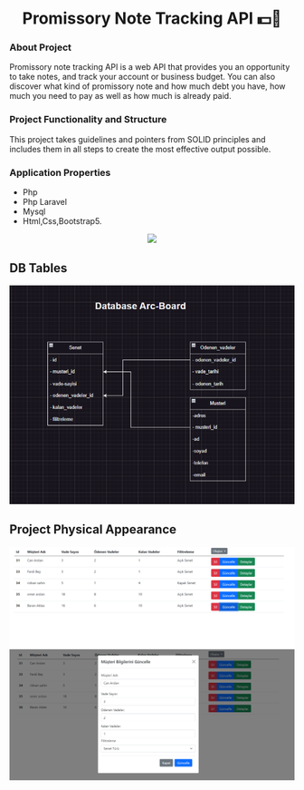 <h1 align="center">
  Promissory Note Tracking API 💵🤑
</h1>


### About Project

Promissory note tracking API is a web API that provides you an opportunity to take notes, and track your account or business budget. You can also discover what kind of promissory note and how much debt you have, how much you need to pay as well as how much is already paid.


### Project Functionality and Structure

This project takes guidelines and pointers from SOLID principles and includes them in all steps to create the most effective output possible.


### Application Properties
- Php
- Php Laravel
- Mysql
- Html,Css,Bootstrap5.



<p align="center"><img src="[[https://laravel.com/assets/img/components/logo-laravel.svg](https://www.google.com/search?q=web+firmam&sxsrf=APwXEdfrb1MxaUVihuWw98WohASG5q1B1Q:1686832393968&source=lnms&tbm=isch&sa=X&ved=2ahUKEwji_oytpMX_AhU2SPEDHeLbDQ0Q_AUoA3oECAQQBQ&biw=1536&bih=714&dpr=1.25#imgrc=FzFn3IxhSr-3MM)](https://www.google.com/url?sa=i&url=https%3A%2F%2Fwebfirmam.com.tr%2F&psig=AOvVaw1d18zoIelTHDwfBHHATVGU&ust=1686918858472000&source=images&cd=vfe&ved=0CBEQjRxqFwoTCLDF-8qkxf8CFQAAAAAdAAAAABAE)"></p>


## DB Tables
![Promissory Note Tracking Panel!](DB.png)


## Project Physical Appearance
![Promissory Note Tracking Panel!](Create.png) 
![Promissory Note Tracking Panel!](Update.png) 

